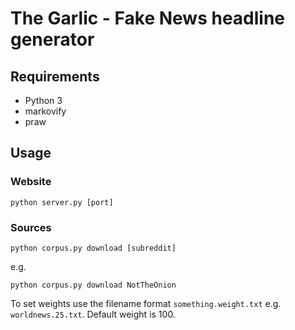 # The Garlic - Fake News headline generator

## Requirements

* Python 3
* markovify
* praw

## Usage

### Website

    python server.py [port]

### Sources

    python corpus.py download [subreddit]

e.g.

    python corpus.py download NotTheOnion

To set weights use the filename format `something.weight.txt` e.g. `worldnews.25.txt`. Default weight is 100.